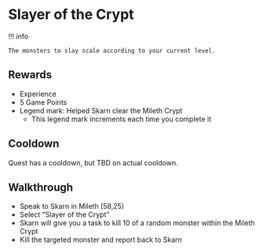 # Slayer of the Crypt

!!! info

    The monsters to slay scale according to your current level.

## Rewards

- Experience
- 5 Game Points
- Legend mark: Helped Skarn clear the Mileth Crypt
    - This legend mark increments each time you complete it

## Cooldown

Quest has a cooldown, but TBD on actual cooldown.

## Walkthrough

- Speak to Skarn in Mileth (58,25)
- Select "Slayer of the Crypt"
- Skarn will give you a task to kill 10 of a random monster within the Mileth Crypt
- Kill the targeted monster and report back to Skarn
